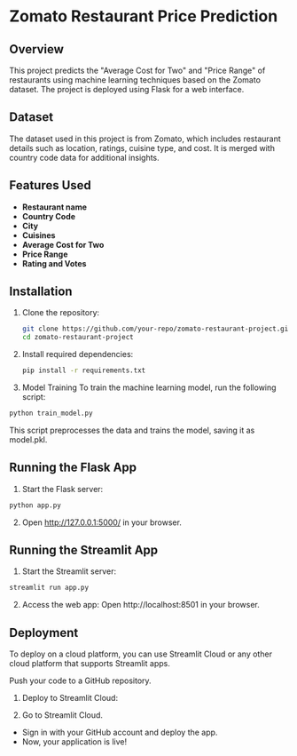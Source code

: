 # Zomato Restaurant Price Prediction

## Overview
This project predicts the "Average Cost for Two" and "Price Range" of restaurants using machine learning techniques based on the Zomato dataset. The project is deployed using Flask for a web interface.

## Dataset
The dataset used in this project is from Zomato, which includes restaurant details such as location, ratings, cuisine type, and cost. It is merged with country code data for additional insights.

## Features Used
- **Restaurant name**
- **Country Code**
- **City**
- **Cuisines**
- **Average Cost for Two**
- **Price Range**
- **Rating and Votes**

## Installation
1. Clone the repository:
   ```bash
   git clone https://github.com/your-repo/zomato-restaurant-project.git
   cd zomato-restaurant-project

2. Install required dependencies:
   ```bash
   pip install -r requirements.txt

3. Model Training
To train the machine learning model, run the following script:
```bash
python train_model.py
```
This script preprocesses the data and trains the model, saving it as model.pkl.

##  Running the Flask App
1. Start the Flask server:
```bash
python app.py
```
2. Open http://127.0.0.1:5000/ in your browser.

## Running the Streamlit App
1. Start the Streamlit server:

```bash
streamlit run app.py
```
2. Access the web app: Open http://localhost:8501 in your browser.

## Deployment
To deploy on a cloud platform, you can use Streamlit Cloud or any other cloud platform that supports Streamlit apps.

Push your code to a GitHub repository.

1. Deploy to Streamlit Cloud:

2. Go to Streamlit Cloud.
- Sign in with your GitHub account and deploy the app.
- Now, your application is live!


